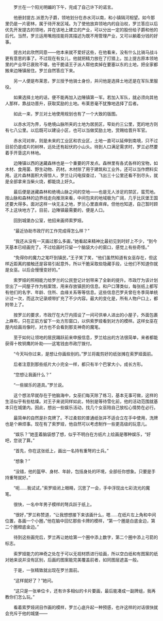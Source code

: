 　　罗兰在一个阳光明媚的下午，完成了自己许下的诺言。

　　他册封提古.派恩为子爵，领地划分在赤水河以南，和小镇隔河相望。如今那里仍是一片密林，属于待开发区域。为了使他放弃领地内的自治权，罗兰答应以后优先开发提古的领地，并在该地上建立的产业，可以分出一定的股份给子爵和他的后代。当然，罗兰运用嘴炮技能将其描述为既不用管理产业，又可以躺着分钱的好事。

　　提古对此欣然同意——他本来就不爱好这些，在他看来，没有什么比骑马战斗更有意思的事了。不过现在有女儿，他就把精力放在了打猎上。加上提古原本领地里的产业早已衰败不堪，他干脆请王子派人帮他卖掉在要塞以东的土地，把全家都搬来边陲镇居住。罗兰自然答应下来。

　　另一人便是布莱恩，罗兰授予他骑士身份，并问他是选择土地还是在军队里服役。

　　如果选择土地的话，便不能再加入边陲镇第一军。若加入军队，就必须向其他人那样，靠战功晋升，获取奖励的土地。布莱恩毫不犹豫地选择了后者。

　　如此一来，罗兰对土地使用规划也有了一个大致的版图。

　　以赤水河为界，与绝境山脉所夹的土地为居民区，窄处约三公里，宽的地方则有七八公里。以后既可以建设小区，也可以当做奖励土地，赏赐给晋升军官。

　　赤水河对岸，则是未来的工业区和农业区，土地一直可以延伸到南境，只不过目前仍是成片的树林，远处还有起伏的小山头。待到人口满足需求时，罗兰必然要着手开垦这片林地。

　　边陲镇以西的迷藏森林也是一个重要的开发点。森林里有各式各样的宝物，如木材、食用菌、野生动物、药材。木材除了用于建筑和工业外，还可以当作燃料实用。这片森林面积大得惊人，罗兰让闪电探查过，飞出三十公里还看不到尽头，就是全部拿来当柴火烧，都能烧上好久。

　　最后便是迷藏森林和绝境山脉之间的空地——也是无人涉足的禁区，蛮荒地。按山脉和森林的边界线走向推测来看，中间包夹的地域极为广阔，几乎比灰堡王国还要大得多。面对这样一块无主之地，罗兰心里直痒痒。但他也知道，自己暂时顾不上这块地方了。目前，边陲镇最需要的，便是人口。

　　回到城堡办公室，他招来画师索罗娅。

　　“最近协助市政厅的工作完成得怎么样？”

　　“我还从没有一天画过那么多画，”她看起来精神比最初见到时好上不少，“到今天基本已经画完了。不过绘画时只留一个脑袋大小的窗口，感觉上有些奇怪。”

　　“免得你的魔力之笔吓到镇民，”王子笑了笑，“他们虽然知道有女巫存在，但这样近距离的接触还是容易引起意外，所以干脆采取些隐藏手段，让他们不知道你就是女巫。以后会慢慢变好的。”

　　索罗娅的照相能力给罗兰的公民登记计划带来了全新的提升。市政厅为该计划空出了一间屋子作为档案馆，用来存放镇民的信息。和户口薄类似，每张纸上都写有他们的名字、年龄、住所、血缘关系等等信息。这些信息巴罗夫曾在冬季简单统计过一次，而这次记录顺带扩充了不少内容。最大的变化是，所有人物户口上，都附带上了。

　　按罗兰的要求，市政厅在大厅内搭设了一间可供单人进出的小屋子，外面包裹上麻布，只在正前方留下一处方形窗口，以供索罗娅看到对方的模样。这样女巫在屋内绘画肖像时，对方也不会看到那支神奇的魔笔。

　　至于如何让领地的居民踊跃前来申报信息，罗兰给出的方法很简单，来者都能获得十枚铜鹰的补助——这笔钱由市政厅拨付。

　　“今天叫你过来，是想让你画些别的。”罗兰将裁剪好的纸张摊在索罗娅面前。

　　后者注意到那些纸片大小完全一样，都只有半个巴掌大小，成长方形。

　　“您想让我画什么？”

　　“一些娱乐的道具。”罗兰说。

　　这个想法早就存在于他脑海中，女巫们每天除了练习，基本无事可做，这样的生活似乎有些枯燥。对王子来说同样如此，特别是等待雪化前，他的活动范围就基本只在城堡内。因此，想出一些娱乐活动，找几个女巫陪自己放松心情势在必行。

　　最简单的自然是扑克牌了。不过柔软的普通纸张并不适合立在手中使用，洗牌也是个麻烦事。现在有了索罗娅，他自然可以考虑制作一些更高级的玩意儿。

　　“娱乐？”她歪着脑袋想了想，似乎不明白在方纸片上绘画是哪种娱乐，“好吧，您说了算。”

　　“首先，你在这张纸上，画出一名持有重弩的士兵。”

　　“想象？”

　　“没错，他的盔甲、身材、年龄，包括身处的环境，全部任你想象。只要是手持重弩就好。”

　　“呃……我试试，”索罗娅闭上眼睛，沉思了一会，手中浮现出七彩流光的魔笔。

　　很快，一名中年男子模样的弩兵跃于纸上。

　　“很好，”罗兰称赞道，“让我想想接下来该画什么，嗯……在纸片左上角和中间位置，各画一个小圈，”他在脑中回忆那些卡牌的模样，“第一个圈是白底金边，第二个圈橙底金边。”

　　待到这些画完后，罗兰再让她给第一个圈中添上数字，第二个圈中添上弓箭的标志。

　　索罗娅能力的神奇之处在于可以无视材质进行绘画，所以空白纸和有图案的纸对她来说并没有区别，后画的图案能完美覆盖前者，如同图层遮盖一般。

　　于是，一张精致就出现在罗兰面前。

　　“这样就好了？”她问。

　　“这只是一张单位卡，还有许多相似的卡片要画，最后能凑成一副牌组，我再教你们怎么玩。”

　　看着索罗娅闭目作画的模样，罗兰心底升起一种预感，也许这样的对话很快就会充斥于他的城堡——
